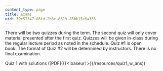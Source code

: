 ```yaml
---
content_type: page
title: Exams
uid: 39c57347-86fd-2b8c-8619-85bb15e6a356
---
```


There will be two quizzes during the term. The second quiz will only cover material presented after the first quiz. Quizzes will be given in-class during the regular lecture period as noted in the schedule. Quiz #1 is open book. The format of Quiz #2 will be determined by instructors. There is no final examination.

Quiz 1 with solutions ([PDF]({{< baseurl >}}/resources/quiz1_w_ans))
